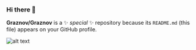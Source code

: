 ### Hi there 👋


**Graznov/Graznov** is a ✨ _special_ ✨ repository because its `README.md` (this file) appears on your GitHub profile.


![alt text](https://www.codewars.com/users/Graznov/badges/large)
